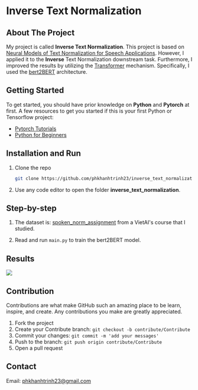 # Inverse Text Normalization


## About The Project

My project is called **Inverse Text Normalization**. This project is based on [Neural Models of Text Normalization for Speech Applications](https://aclanthology.org/J19-2004.pdf). However, I applied it to the **Inverse** Text Normalization downstream task. Furthermore, I improved the results by utilizing the [Transformer](https://arxiv.org/abs/1706.03762) mechanism. Specifically, I used the [bert2BERT](https://arxiv.org/abs/2110.07143) architecture.


## Getting Started

To get started, you should have prior knowledge on **Python** and **Pytorch** at first. A few resources to get you started if this is your first Python or Tensorflow project:

- [Pytorch Tutorials](https://pytorch.org/tutorials/)
- [Python for Beginners](https://www.python.org/about/gettingstarted/)


## Installation and Run

1. Clone the repo

   ```sh
   git clone https://github.com/phkhanhtrinh23/inverse_text_normalization.git
   ```
  
2. Use any code editor to open the folder **inverse_text_normalization**.


## Step-by-step

1. The dataset is: [spoken_norm_assignment](https://huggingface.co/datasets/VietAI/spoken_norm_assignment) from a VietAI's course that I studied.

2. Read and run `main.py` to train the bert2BERT model.


## Results
<img src="images/output.png"/>


## Contribution

Contributions are what make GitHub such an amazing place to be learn, inspire, and create. Any contributions you make are greatly appreciated.

1. Fork the project
2. Create your Contribute branch: `git checkout -b contribute/Contribute`
3. Commit your changes: `git commit -m 'add your messages'`
4. Push to the branch: `git push origin contribute/Contribute`
5. Open a pull request


## Contact

Email: phkhanhtrinh23@gmail.com
